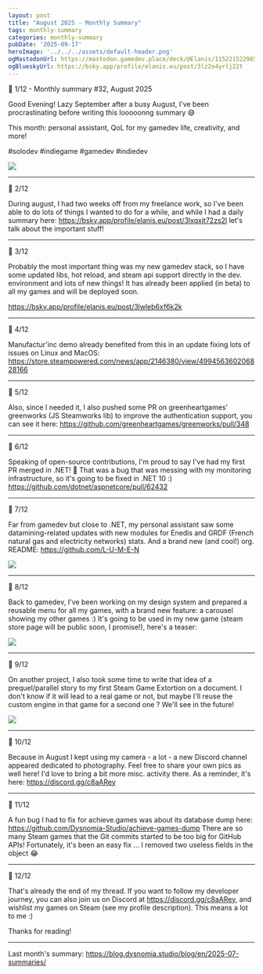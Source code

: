 ```yaml
---
layout: post
title: "August 2025 - Monthly Summary"
tags: monthly-summary
categories: monthly-summary
pubDate: '2025-09-17'
heroImage: '../../../assets/default-header.png'
ogMastodonUrl: https://mastodon.gamedev.place/deck/@Elanis/115221522965372919
ogBlueskyUrl: https://bsky.app/profile/elanis.eu/post/3lz2o4yrlj22t
---
```


🧵 1/12 - Monthly summary #32, August 2025

Good Evening! Lazy September after a busy August, I've been procrastinating before writing this looooonng summary 😅

This month: personal assistant, QoL for my gamedev life, creativity, and more!

#solodev #indiegame #gamedev #indiedev

![](/assets/img/202508-summaries/001-august-time-spent.png)

<hr />

🧵 2/12

During august, I had two weeks off from my freelance work, so I've been able to do lots of things I wanted to do for a while, and while I had a daily summary here: https://bsky.app/profile/elanis.eu/post/3lxqxjt72zs2l let's talk about the important stuff!

<hr />

🧵 3/12

Probably the most important thing was my new gamedev stack, so I have some updated libs, hot reload, and steam api support directly in the dev. environment and lots of new things! It has already been applied (in beta) to all my games and will be deployed soon.

https://bsky.app/profile/elanis.eu/post/3lwleb6xf6k2k

<hr />

🧵 4/12

Manufactur'inc demo already benefited from this in an update fixing lots of issues on Linux and MacOS: https://store.steampowered.com/news/app/2146380/view/499456360206828166

<hr />

🧵 5/12

Also, since I needed it, I also pushed some PR on greenheartgames' greenworks (JS Steamworks lib) to improve the authentication support, you can see it here: https://github.com/greenheartgames/greenworks/pull/348

<hr />

🧵 6/12

Speaking of open-source contributions, I'm proud to say I've had my first PR merged in .NET! 🎉
That was a bug that was messing with my monitoring infrastructure, so it's going to be fixed in .NET 10 :)
https://github.com/dotnet/aspnetcore/pull/62432 

<hr />

🧵 7/12

Far from gamedev but close to .NET, my personal assistant saw some datamining-related updates with new modules for Enedis and GRDF (French natural gas and electricity networks) stats. And a brand new (and cool!) org. README: https://github.com/L-U-M-E-N

![](/assets/img/202508-summaries/lumen-readme.png)

<hr />

🧵 8/12

Back to gamedev, I've been working on my design system and prepared a reusable menu for all my games, with a brand new feature: a carousel showing my other games :) It's going to be used in my new game (steam store page will be public soon, I promise!), here's a teaser:

![](/assets/img/202508-summaries/iliketrains-menu.png)

<hr />

🧵 9/12

On another project, I also took some time to write that idea of a prequel/parallel story to my first Steam Game Extortion on a document. I don't know if it will lead to a real game or not, but maybe I'll reuse the custom engine in that game for a second one ? We'll see in the future!

![](/assets/img/202508-summaries/coercion-story.png)

<hr />

🧵 10/12

Because in August I kept using my camera - a lot - a new Discord channel appeared dedicated to photography. Feel free to share your own pics as well here! I'd love to bring a bit more misc. activity there. As a reminder, it's here: https://discord.gg/c8aARey

<hr />

🧵 11/12

A fun bug I had to fix for achieve.games was about its database dump here: https://github.com/Dysnomia-Studio/achieve-games-dump 
There are so many Steam games that the Git commits started to be too big for GitHub APIs! Fortunately, it's been an easy fix ... I removed two useless fields in the object 😂

<hr />

🧵 12/12

That's already the end of my thread. If you want to follow my developer journey, you can also join us on Discord at https://discord.gg/c8aARey, and wishlist my games on Steam (see my profile description). This means a lot to me :)

Thanks for reading!

<hr />

Last month's summary: https://blog.dysnomia.studio/blog/en/2025-07-summaries/
